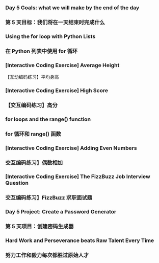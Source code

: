 ### Day 5 Goals: what we will make by the end of the day
### 第 5 天目标：我们将在一天结束时完成什么

### Using the for loop with Python Lists
### 在 Python 列表中使用 for 循环

### [Interactive Coding Exercise] Average Height
【互动编码练习】平均身高

### [Interactive Coding Exercise] High Score
### 【交互编码练习】高分

### for loops and the range() function
### for 循环和 range() 函数

### [Interactive Coding Exercise] Adding Even Numbers
### 交互编码练习】偶数相加

### [Interactive Coding Exercise] The FizzBuzz Job Interview Question
### 交互编码练习】FizzBu​​zz 求职面试题

### Day 5 Project: Create a Password Generator
### 第 5 天项目：创建密码生成器

### Hard Work and Perseverance beats Raw Talent Every Time
### 努力工作和毅力每次都胜过原始人才
